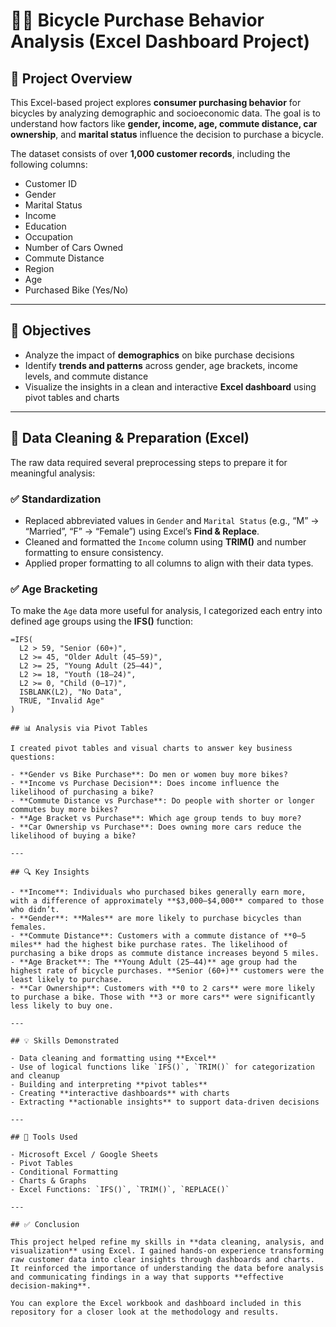 # 🚴‍♂️ Bicycle Purchase Behavior Analysis (Excel Dashboard Project)

## 📌 Project Overview

This Excel-based project explores **consumer purchasing behavior** for bicycles by analyzing demographic and socioeconomic data. The goal is to understand how factors like **gender, income, age, commute distance, car ownership**, and **marital status** influence the decision to purchase a bicycle.

The dataset consists of over **1,000 customer records**, including the following columns:

- Customer ID  
- Gender  
- Marital Status  
- Income  
- Education  
- Occupation  
- Number of Cars Owned  
- Commute Distance  
- Region  
- Age  
- Purchased Bike (Yes/No)

---

## 🎯 Objectives

- Analyze the impact of **demographics** on bike purchase decisions  
- Identify **trends and patterns** across gender, age brackets, income levels, and commute distance  
- Visualize the insights in a clean and interactive **Excel dashboard** using pivot tables and charts

---

## 🧹 Data Cleaning & Preparation (Excel)

The raw data required several preprocessing steps to prepare it for meaningful analysis:

### ✅ Standardization
- Replaced abbreviated values in `Gender` and `Marital Status` (e.g., “M” → “Married”, “F” → “Female”) using Excel’s **Find & Replace**.
- Cleaned and formatted the `Income` column using **TRIM()** and number formatting to ensure consistency.
- Applied proper formatting to all columns to align with their data types.

### ✅ Age Bracketing
To make the `Age` data more useful for analysis, I categorized each entry into defined age groups using the **IFS()** function:

```excel
=IFS(
  L2 > 59, "Senior (60+)",
  L2 >= 45, "Older Adult (45–59)",
  L2 >= 25, "Young Adult (25–44)",
  L2 >= 18, "Youth (18–24)",
  L2 >= 0, "Child (0–17)",
  ISBLANK(L2), "No Data",
  TRUE, "Invalid Age"
)

## 📊 Analysis via Pivot Tables

I created pivot tables and visual charts to answer key business questions:

- **Gender vs Bike Purchase**: Do men or women buy more bikes?
- **Income vs Purchase Decision**: Does income influence the likelihood of purchasing a bike?
- **Commute Distance vs Purchase**: Do people with shorter or longer commutes buy more bikes?
- **Age Bracket vs Purchase**: Which age group tends to buy more?
- **Car Ownership vs Purchase**: Does owning more cars reduce the likelihood of buying a bike?

---

## 🔍 Key Insights

- **Income**: Individuals who purchased bikes generally earn more, with a difference of approximately **$3,000–$4,000** compared to those who didn’t.
- **Gender**: **Males** are more likely to purchase bicycles than females.
- **Commute Distance**: Customers with a commute distance of **0–5 miles** had the highest bike purchase rates. The likelihood of purchasing a bike drops as commute distance increases beyond 5 miles.
- **Age Bracket**: The **Young Adult (25–44)** age group had the highest rate of bicycle purchases. **Senior (60+)** customers were the least likely to purchase.
- **Car Ownership**: Customers with **0 to 2 cars** were more likely to purchase a bike. Those with **3 or more cars** were significantly less likely to buy one.

---

## 💡 Skills Demonstrated

- Data cleaning and formatting using **Excel**
- Use of logical functions like `IFS()`, `TRIM()` for categorization and cleanup
- Building and interpreting **pivot tables**
- Creating **interactive dashboards** with charts
- Extracting **actionable insights** to support data-driven decisions

---

## 📁 Tools Used

- Microsoft Excel / Google Sheets  
- Pivot Tables  
- Conditional Formatting  
- Charts & Graphs  
- Excel Functions: `IFS()`, `TRIM()`, `REPLACE()`

---

## ✅ Conclusion

This project helped refine my skills in **data cleaning, analysis, and visualization** using Excel. I gained hands-on experience transforming raw customer data into clear insights through dashboards and charts. It reinforced the importance of understanding the data before analysis and communicating findings in a way that supports **effective decision-making**.

You can explore the Excel workbook and dashboard included in this repository for a closer look at the methodology and results.

